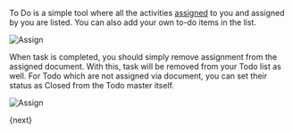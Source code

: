 To Do is a simple tool where all the activities [assigned]({{docs_base_url}}/user/manual/en/using-revalue/assignments.html) to you and assigned by you are listed. You can also add your own to-do items in the list.

<img class="screenshot" alt="Assign" src="{{docs_base_url}}/assets/img/collaboration-tools/assign-3.png">

When task is completed, you should simply remove assignment from the assigned document. With this, task will be removed from your Todo list as well. For Todo which are not assigned via document, you can set their status as Closed from the Todo master itself.

<img class="screenshot" alt="Assign" src="{{docs_base_url}}/assets/img/collaboration-tools/assign-4.png">

{next}
